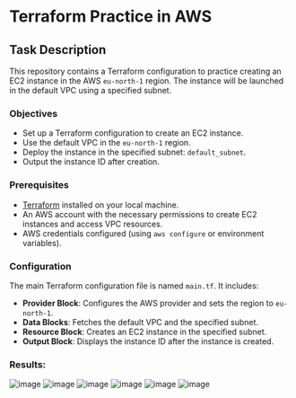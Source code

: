 # Terraform Practice in AWS

## Task Description

This repository contains a Terraform configuration to practice creating an EC2 instance in the AWS `eu-north-1` region. The instance will be launched in the default VPC using a specified subnet.

### Objectives

- Set up a Terraform configuration to create an EC2 instance.
- Use the default VPC in the `eu-north-1` region.
- Deploy the instance in the specified subnet: `default_subnet`.
- Output the instance ID after creation.

### Prerequisites

- [Terraform](https://www.terraform.io/downloads.html) installed on your local machine.
- An AWS account with the necessary permissions to create EC2 instances and access VPC resources.
- AWS credentials configured (using `aws configure` or environment variables).

### Configuration

The main Terraform configuration file is named `main.tf`. It includes:

- **Provider Block**: Configures the AWS provider and sets the region to `eu-north-1`.
- **Data Blocks**: Fetches the default VPC and the specified subnet.
- **Resource Block**: Creates an EC2 instance in the specified subnet.
- **Output Block**: Displays the instance ID after the instance is created.

### Results:
 ![image](./Screenshots/Config_file.png)
 ![image](./Screenshots/Validate_main_tf.png)
 ![image](./Screenshots/Apply_config.png)
 ![image](./Screenshots/Resource_created.png)
 ![image](./Screenshots/Result_cli.png)
 ![image](./Screenshots/Resource_destroyed.png)
